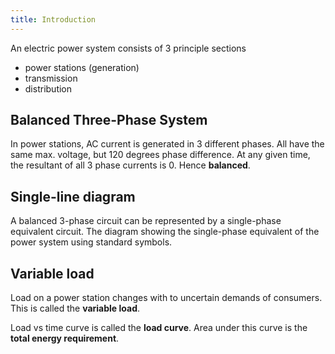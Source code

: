 ```yaml
---
title: Introduction
---
```


An electric power system consists of 3 principle sections

- power stations (generation)
- transmission
- distribution

## Balanced Three-Phase System

In power stations, AC current is generated in 3 different phases. All have the
same max. voltage, but 120 degrees phase difference. At any given time, the
resultant of all 3 phase currents is 0. Hence **balanced**.

## Single-line diagram

A balanced 3-phase circuit can be represented by a single-phase equivalent
circuit. The diagram showing the single-phase equivalent of the power system
using standard symbols.

## Variable load

Load on a power station changes with to uncertain demands of consumers. This is
called the **variable load**.

Load vs time curve is called the **load curve**. Area under this curve is the
**total energy requirement**.
